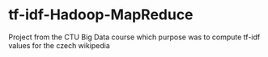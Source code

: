 tf-idf-Hadoop-MapReduce
=======================

Project from the CTU Big Data course which purpose was to compute tf-idf values for the czech wikipedia
